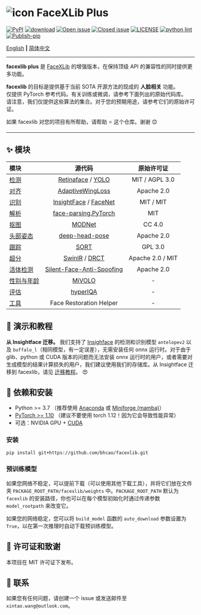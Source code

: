 # ![icon](assets/icon_small.png) FaceXLib Plus

[![PyPI](https://img.shields.io/pypi/v/facexlib)](https://pypi.org/project/facexlib/)
[![download](https://img.shields.io/github/downloads/xinntao/facexlib/total.svg)](https://github.com/xinntao/facexlib/releases)
[![Open issue](https://img.shields.io/github/issues/xinntao/facexlib)](https://github.com/xinntao/facexlib/issues)
[![Closed issue](https://img.shields.io/github/issues-closed/xinntao/facexlib)](https://github.com/xinntao/facexlib/issues)
[![LICENSE](https://img.shields.io/github/license/xinntao/facexlib.svg)](https://github.com/xinntao/facexlib/blob/master/LICENSE)
[![python lint](https://github.com/xinntao/facexlib/actions/workflows/pylint.yml/badge.svg)](https://github.com/xinntao/facexlib/blob/master/.github/workflows/pylint.yml)
[![Publish-pip](https://github.com/xinntao/facexlib/actions/workflows/publish-pip.yml/badge.svg)](https://github.com/xinntao/facexlib/blob/master/.github/workflows/publish-pip.yml)

[English](README.md) **|** [简体中文](README_CN.md)

---

**facexlib plus** 是 [FaceXLib](https://github.com/xinntao/facexlib) 的增强版本，在保持顶级 API 的兼容性的同时提供更多功能。

**facexlib** 的目标是提供基于当前 SOTA 开源方法的现成的 **人脸相关** 功能。<br>
仅提供 PyTorch 参考代码。有关训练或微调，请参考下面列出的原始代码库。<br>
请注意，我们仅提供这些算法的集合。对于您的预期用途，请参考它们的原始许可证。

如果 facexlib 对您的项目有所帮助，请帮助 :star: 这个仓库。谢谢 :blush:<br>

---

## :sparkles: 模块

| 模块 | 源代码  | 原始许可证 |
| :--- | :---:        |     :---:      |
| [检测](inference/inference_detection.py) | [Retinaface](https://github.com/biubug6/Pytorch_Retinaface) / [YOLO](https://github.com/ultralytics/ultralytics) | MIT / AGPL 3.0 |
| [对齐](inference/inference_alignment.py) |[AdaptiveWingLoss](https://github.com/protossw512/AdaptiveWingLoss) | Apache 2.0 |
| [识别](inference/inference_recognition.py) | [InsightFace](https://github.com/deepinsight/insightface) / [FaceNet](https://github.com/davidsandberg/facenet) | MIT / MIT |
| [解析](inference/inference_parsing.py) | [face-parsing.PyTorch](https://github.com/zllrunning/face-parsing.PyTorch) | MIT |
| [抠图](inference/inference_matting.py) | [MODNet](https://github.com/ZHKKKe/MODNet) | CC 4.0 |
| [头部姿态](inference/inference_headpose.py) | [deep-head-pose](https://github.com/natanielruiz/deep-head-pose) | Apache 2.0  |
| [跟踪](inference/inference_tracking.py) |  [SORT](https://github.com/abewley/sort) | GPL 3.0 |
| [超分](inference/inference_super_resolution.py) | [SwinIR](https://github.com/JingyunLiang/SwinIR) / [DRCT](https://github.com/ming053l/drct) | Apache 2.0 / MIT |
| [活体检测](inference/inference_anti_spoofing.py) | [Silent-Face-Anti-Spoofing](https://github.com/minivision-ai/Silent-Face-Anti-Spoofing) | Apache 2.0 |
| [性别与年龄](inference/inference_gender_age.py) | [MiVOLO](https://github.com/WildChlamydia/MiVOLO) | - |
| [评估](inference/inference_hyperiqa.py) | [hyperIQA](https://github.com/SSL92/hyperIQA) | - |
| [工具](inference/inference_crop_standard_faces.py) | Face Restoration Helper | - |

## :eyes: 演示和教程

**从 Insightface 迁移。** 我们支持了 [Insighface](https://github.com/deepinsight/insightface) 的检测和识别模型 `antelopev2` 以及 `buffalo_l`（相同模型，有一定误差），无需安装任何 onnx 运行时。对于由于 glib、python 或 CUDA 版本的问题而无法安装 onnx 运行时的用户，或者需要对生成模型的结果计算损失的用户，我们建议使用我们的存储库。从 Insightface 迁移到 facexlib，请见 [迁移教程](tutorial/migrate_from_insightface.ipynb)。 :heart_eyes:

## :wrench: 依赖和安装

- Python >= 3.7 （推荐使用 [Anaconda](https://www.anaconda.com/download/#linux) 或 [Miniforge (mamba)](https://github.com/conda-forge/miniforge)）
- [PyTorch >= 1.10](https://pytorch.org/) （建议不要使用 torch 1.12！因为它会导致性能异常）
- 可选：NVIDIA GPU + [CUDA](https://developer.nvidia.com/cuda-downloads)

### 安装

```bash
pip install git+https://github.com/bhcao/facexlib.git
```

### 预训练模型

如果您网络不稳定，可以提前下载（可以使用其他下载工具），并将它们放在文件夹 `PACKAGE_ROOT_PATH/facexlib/weights` 中。`PACKAGE_ROOT_PATH` 默认为 `facexlib` 的安装路径，你也可以在每个模型初始化时通过传递参数 `model_rootpath` 来改变它。

如果您的网络稳定，您可以将 `build_model` 函数的 `auto_download` 参数设置为 `True`，以在第一次推理时自动下载预训练模型。

## :scroll: 许可证和致谢

本项目在 MIT 许可证下发布。<br>

## :e-mail: 联系

如果您有任何问题，请创建一个 issue 或发送邮件至 `xintao.wang@outlook.com`。